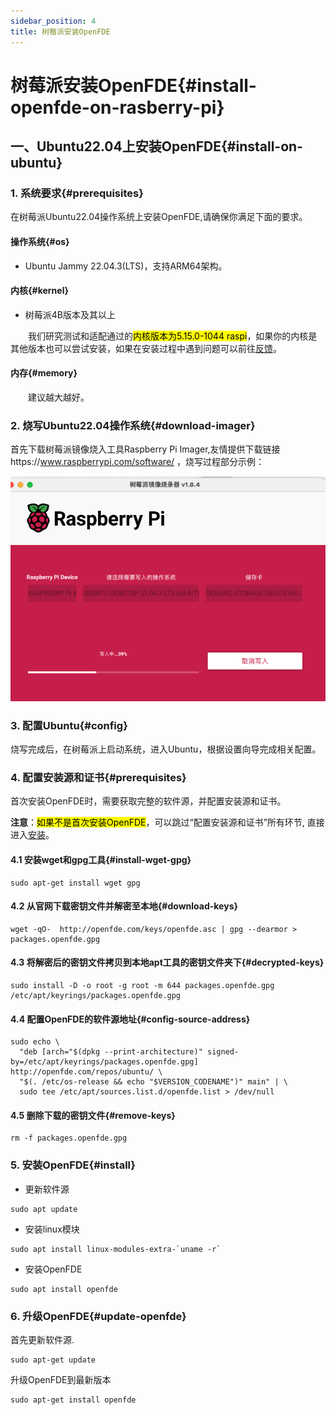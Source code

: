```yaml
---
sidebar_position: 4
title: 树莓派安装OpenFDE
---
```


# 树莓派安装OpenFDE{#install-openfde-on-rasberry-pi}

## 一、Ubuntu22.04上安装OpenFDE{#install-on-ubuntu}

### 1. 系统要求{#prerequisites}

在树莓派Ubuntu22.04操作系统上安装OpenFDE,请确保你满足下面的要求。

#### 操作系统{#os}

- Ubuntu Jammy 22.04.3(LTS)，支持ARM64架构。

#### 内核{#kernel}

- 树莓派4B版本及其以上

&emsp;&emsp;我们研究测试和适配通过的<mark>内核版本为5.15.0-1044 raspi</mark>，如果你的内核是其他版本也可以尝试安装，如果在安装过程中遇到问题可以前往[反馈](https://gitee.com/organizations/openfde/issues)。

#### 内存{#memory}

&emsp;&emsp;建议越大越好。

### 2. 烧写Ubuntu22.04操作系统{#download-imager}

首先下载树莓派镜像烧入工具Raspberry Pi Imager,友情提供下载链接https://www.raspberrypi.com/software/ ，烧写过程部分示例：

![rapsi-imager](../img/raspi-imager.png)

### 3. 配置Ubuntu{#config}

烧写完成后，在树莓派上启动系统，进入Ubuntu，根据设置向导完成相关配置。

### 4. 配置安装源和证书{#prerequisites}

首次安装OpenFDE时，需要获取完整的软件源，并配置安装源和证书。

 **注意**：<mark>如果不是首次安装OpenFDE</mark>，可以跳过“配置安装源和证书”所有环节, 直接进入[安装](#install)。

#### 4.1 安装wget和gpg工具{#install-wget-gpg}

```
sudo apt-get install wget gpg
```

#### 4.2 从官网下载密钥文件并解密至本地{#download-keys}

```
wget -qO-  http://openfde.com/keys/openfde.asc | gpg --dearmor > packages.openfde.gpg
```

#### 4.3 将解密后的密钥文件拷贝到本地apt工具的密钥文件夹下{#decrypted-keys}

```
sudo install -D -o root -g root -m 644 packages.openfde.gpg /etc/apt/keyrings/packages.openfde.gpg
```

#### 4.4 配置OpenFDE的软件源地址{#config-source-address}
 
```
sudo echo \
  "deb [arch="$(dpkg --print-architecture)" signed-by=/etc/apt/keyrings/packages.openfde.gpg] http://openfde.com/repos/ubuntu/ \
  "$(. /etc/os-release && echo "$VERSION_CODENAME")" main" | \
  sudo tee /etc/apt/sources.list.d/openfde.list > /dev/null
```

#### 4.5 删除下载的密钥文件{#remove-keys}

```
rm -f packages.openfde.gpg
```

### 5. 安装OpenFDE{#install}

- 更新软件源

```
sudo apt update
```

- 安装linux模块
  
```
sudo apt install linux-modules-extra-`uname -r`
```

- 安装OpenFDE

```
sudo apt install openfde
```

### 6. 升级OpenFDE{#update-openfde}

首先更新软件源.

```
sudo apt-get update
```

升级OpenFDE到最新版本

```
sudo apt-get install openfde
```